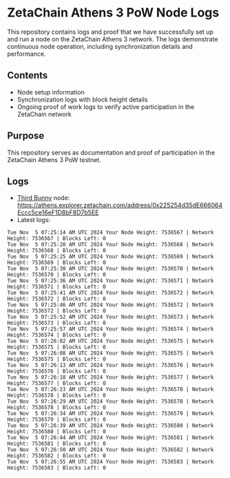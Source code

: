 # ZetaChain Athens 3 PoW Node Logs
This repository contains logs and proof that we have successfully set up and run a node on the ZetaChain Athens 3 network. The logs demonstrate continuous node operation, including synchronization details and performance.

## Contents
- Node setup information
- Synchronization logs with block height details
- Ongoing proof of work logs to verify active participation in the ZetaChain network

## Purpose
This repository serves as documentation and proof of participation in the ZetaChain Athens 3 PoW testnet.

## Logs

- [Third Bunny](https://thirdbunny.xyz/) node: https://athens.explorer.zetachain.com/address/0x225254d35dE666064Eccc5ce16eF1D8bF8D7b5EE
- Latest logs:
```
Tue Nov  5 07:25:14 AM UTC 2024 Your Node Height: 7536567 | Network Height: 7536567 | Blocks Left: 0
Tue Nov  5 07:25:20 AM UTC 2024 Your Node Height: 7536568 | Network Height: 7536568 | Blocks Left: 0
Tue Nov  5 07:25:25 AM UTC 2024 Your Node Height: 7536569 | Network Height: 7536569 | Blocks Left: 0
Tue Nov  5 07:25:30 AM UTC 2024 Your Node Height: 7536570 | Network Height: 7536570 | Blocks Left: 0
Tue Nov  5 07:25:36 AM UTC 2024 Your Node Height: 7536571 | Network Height: 7536571 | Blocks Left: 0
Tue Nov  5 07:25:41 AM UTC 2024 Your Node Height: 7536572 | Network Height: 7536572 | Blocks Left: 0
Tue Nov  5 07:25:46 AM UTC 2024 Your Node Height: 7536572 | Network Height: 7536572 | Blocks Left: 0
Tue Nov  5 07:25:52 AM UTC 2024 Your Node Height: 7536573 | Network Height: 7536573 | Blocks Left: 0
Tue Nov  5 07:25:57 AM UTC 2024 Your Node Height: 7536574 | Network Height: 7536574 | Blocks Left: 0
Tue Nov  5 07:26:02 AM UTC 2024 Your Node Height: 7536575 | Network Height: 7536575 | Blocks Left: 0
Tue Nov  5 07:26:08 AM UTC 2024 Your Node Height: 7536575 | Network Height: 7536575 | Blocks Left: 0
Tue Nov  5 07:26:13 AM UTC 2024 Your Node Height: 7536576 | Network Height: 7536576 | Blocks Left: 0
Tue Nov  5 07:26:18 AM UTC 2024 Your Node Height: 7536577 | Network Height: 7536577 | Blocks Left: 0
Tue Nov  5 07:26:23 AM UTC 2024 Your Node Height: 7536578 | Network Height: 7536578 | Blocks Left: 0
Tue Nov  5 07:26:29 AM UTC 2024 Your Node Height: 7536578 | Network Height: 7536578 | Blocks Left: 0
Tue Nov  5 07:26:34 AM UTC 2024 Your Node Height: 7536579 | Network Height: 7536579 | Blocks Left: 0
Tue Nov  5 07:26:39 AM UTC 2024 Your Node Height: 7536580 | Network Height: 7536580 | Blocks Left: 0
Tue Nov  5 07:26:44 AM UTC 2024 Your Node Height: 7536581 | Network Height: 7536581 | Blocks Left: 0
Tue Nov  5 07:26:50 AM UTC 2024 Your Node Height: 7536582 | Network Height: 7536582 | Blocks Left: 0
Tue Nov  5 07:26:55 AM UTC 2024 Your Node Height: 7536583 | Network Height: 7536583 | Blocks Left: 0
```
